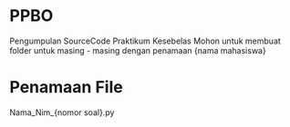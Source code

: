# PPBO
Pengumpulan SourceCode Praktikum Kesebelas
Mohon untuk membuat folder untuk masing - masing dengan penamaan {nama mahasiswa}
# Penamaan File
Nama_Nim_{nomor soal}.py
